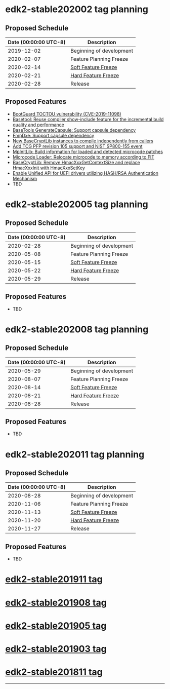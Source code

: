 # edk2-stable202002 tag planning

## Proposed Schedule

| Date (00:00:00 UTC-8)| Description                              |
| ---------------------| ---------------------------------------- |
| 2019-12-02           | Beginning of development                 |
| 2020-02-07           | Feature Planning Freeze                  |
| 2020-02-14           | [Soft Feature Freeze](SoftFeatureFreeze) |
| 2020-02-21           | [Hard Feature Freeze](HardFeatureFreeze) |
| 2020-02-28           | Release                                  |

## Proposed Features
* [BootGuard TOCTOU vulnerability (CVE-2019-11098)](https://bugzilla.tianocore.org/show_bug.cgi?id=1614)
* [Basetool: Reuse compiler show-include feature for the incremental build quality and performance](https://bugzilla.tianocore.org/show_bug.cgi?id=2311)
* [BaseTools GenerateCapsule: Support capsule dependency](https://bugzilla.tianocore.org/show_bug.cgi?id=2412)
* [FmpDxe: Support capsule dependency](https://bugzilla.tianocore.org/show_bug.cgi?id=2421)
* [New BaseCryptLib instances to compile independently from callers](https://bugzilla.tianocore.org/show_bug.cgi?id=2420)
* [Add TCG PFP revision 105 support and NIST SP800-155 event](https://bugzilla.tianocore.org/show_bug.cgi?id=2439)
* [MpInitLib: Build information for loaded and detected microcode patches](https://bugzilla.tianocore.org/show_bug.cgi?id=2430)
* [Microcode Loader: Relocate microcode to memory according to FIT](https://tianocore.acgmultimedia.com/show_bug.cgi?id=2449)
* [BaseCryptLib: Remove HmacXxxGetContextSize and replace HmacXxxInit with HmacXxxSetKey](https://bugzilla.tianocore.org/show_bug.cgi?id=1792)
* [Enable Unified API for UEFI drivers utilizing HASH/RSA Authentication Mechanism](https://bugzilla.tianocore.org/show_bug.cgi?id=2151)
* TBD

# edk2-stable202005 tag planning

## Proposed Schedule

| Date (00:00:00 UTC-8)| Description                              |
| ---------------------| ---------------------------------------- |
| 2020-02-28           | Beginning of development                 |
| 2020-05-08           | Feature Planning Freeze                  |
| 2020-05-15           | [Soft Feature Freeze](SoftFeatureFreeze) |
| 2020-05-22           | [Hard Feature Freeze](HardFeatureFreeze) |
| 2020-05-29           | Release                                  |

## Proposed Features
* TBD

# edk2-stable202008 tag planning

## Proposed Schedule

| Date (00:00:00 UTC-8)| Description                              |
| ---------------------| ---------------------------------------- |
| 2020-05-29           | Beginning of development                 |
| 2020-08-07           | Feature Planning Freeze                  |
| 2020-08-14           | [Soft Feature Freeze](SoftFeatureFreeze) |
| 2020-08-21           | [Hard Feature Freeze](HardFeatureFreeze) |
| 2020-08-28           | Release                                  |

## Proposed Features
* TBD

# edk2-stable202011 tag planning

## Proposed Schedule

| Date (00:00:00 UTC-8)| Description                              |
| ---------------------| ---------------------------------------- |
| 2020-08-28           | Beginning of development                 |
| 2020-11-06           | Feature Planning Freeze                  |
| 2020-11-13           | [Soft Feature Freeze](SoftFeatureFreeze) |
| 2020-11-20           | [Hard Feature Freeze](HardFeatureFreeze) |
| 2020-11-27           | Release                                  |

## Proposed Features
* TBD

# [edk2-stable201911 tag](https://github.com/tianocore/edk2/releases/tag/edk2-stable201911)
# [edk2-stable201908 tag](https://github.com/tianocore/edk2/releases/tag/edk2-stable201908)
# [edk2-stable201905 tag](https://github.com/tianocore/edk2/releases/tag/edk2-stable201905)
# [edk2-stable201903 tag](https://github.com/tianocore/edk2/releases/tag/edk2-stable201903)
# [edk2-stable201811 tag](https://github.com/tianocore/edk2/releases/tag/edk2-stable201811)

---
